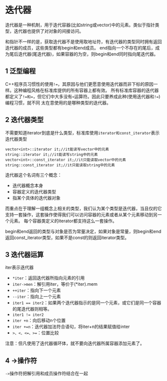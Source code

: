 # 迭代器

迭代器是一种机制，用于迭代容器(比如string或vector)中的元素。类似于指针类型，迭代器也提供了对对象的间接访问。

和指针不一样的是，获取迭代器不是使用取地址符，有迭代器的类型同时拥有返回迭代器的成员，这些类型都有begin和end成员。
end指向一个不存在的尾后，成为尾后迭代器(尾迭代器)，如果容器的为空，则begin和end同时指向尾迭代器。


## 1 泛型编程

C++程序员习惯性的使用`!=`，其原因与他们更愿意使用迭代器而非下标的原因一样。这种编程风格在标准库提供的所有容器上都有效。
所有标准库容器的迭代器都定义了`!=和=`，但它们中大多没有`<`运算符。因此只要养成此种(使用迭代器和`!=`)编程习惯，就不同
太在意使用的是哪种类型的迭代器。

## 2 迭代器类型

不需要知道iterator到底是什么类型，标准库使用`iterator和const_iterator`表示迭代器类型

```
vector<int>::iterator it;//it能读写vector中的元素
string::iterator it;//it能读写string中的元素
vector<int>::const_iterator it;//it只能读取vector中的元素
string::const_iterator it;//it只能读取string中的元素
```

迭代器这个名词有三个概念：

- 迭代器概念本身
- 容器定义的迭代器类型
- 指某个具体的迭代器对象

而重点在于理解一组概念上相关的类型，我们认为某个类型是迭代器，当且仅的它支持一套操作，这套操作使得我们可以访问容器的元素或者从某个元素移动到另一个元素。
每个容器类定义的iterator都支持这么一套操作。

begin和end返回的类型与对象是否为常量决定，如果对象是常量，则begin和end返回const_iterator类型，如果不是const的则返回iterator类型。

## 3 迭代器运算

iter表示迭代器

- `*iter`：返回迭代器所指向元素的引用
- `iter->men`：解引用iter，等价于(*iter).mem
- `++iter`：指向下一个元素
- `--iter`：指向上一个元素
- `iter1 == iter2`：如果两个迭代器指示的是同一个元素，或它们是同一个容器的尾迭代器则相等。
- `iter1 != iter2`
- `iter +n`：向后移动n个位置
- `iter +=n`：迭代器加法符合语句，将iter+n的结果赋值给inter
- `>、<、<=、>=`：位置比较

注意：但凡使用了迭代器循环体，就不要向迭代器所属容器添加元素了。

## 4 ->操作符

`->`操作符把解引用和成员操作符结合在一起